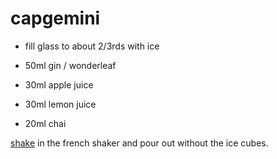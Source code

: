 # capgemini

- fill glass to about 2/3rds with ice

- 50ml gin / wonderleaf
- 30ml apple juice
- 30ml lemon juice
- 20ml chai

[shake](/projects/cocktails/#shaking) in the french shaker and pour out without the ice cubes.